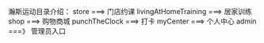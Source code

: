 瀚斯运动目录介绍：
	store ===> 门店约课
	livingAtHomeTraining   ===>    居家训练
	shop ===> 购物商城
	punchTheClock ===> 打卡
	myCenter ===> 个人中心
	admin ===》 管理员入口
	




	
 




	
	 
	